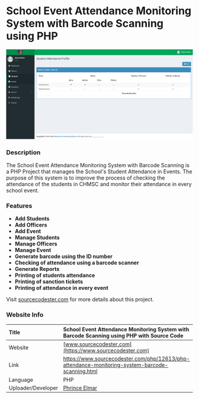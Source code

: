 
# School Event Attendance Monitoring System with Barcode Scanning using PHP

<div align="center"><img src="attendance.png" /></div>

### Description

The School Event Attendance Monitoring System with Barcode Scanning is a PHP Project that manages the School's Student Attendance in Events. The purpose of this system is to improve the process of checking the attendance of the students in CHMSC and monitor their attendance in every school event.

### Features

<ul>
  <li><strong>Add Students</strong></li>
  <li><strong>Add Officers</strong></li>
  <li><strong>Add Event</strong></li>
  <li><strong>Manage Students</strong></li>
  <li><strong>Manage Officers</strong></li>
  <li><strong>Manage Event</strong></li>
  <li><strong>Generate barcode using the ID number</strong></li>
  <li><strong>Checking of attendance using a barcode scanner</strong></li>
  <li><strong>Generate Reports</strong></li>
  <li><strong>Printing of students attendance</strong></li>
  <li><strong>Printing of sanction tickets</strong></li>
  <li><strong>Printing of attendance in every event</strong></li>
</ul>

Visit [sourcecodester.com](https://www.sourcecodester.com/php/12613/php-attendance-monitoring-system-barcode-scanning.html) for more details about this project.


### Website Info

| Title | School Event Attendance Monitoring System with Barcode Scanning using PHP with Source Code |
|:--|:--|
| Website | [www.sourcecodester.com](https://www.sourcecodester.com) |
| Link | https://www.sourcecodester.com/php/12613/php-attendance-monitoring-system-barcode-scanning.html |
| Language | PHP |
| Uploader/Developer | [Phrince Elmar](https://www.sourcecodester.com/users/phrince-elmar-plomines-aviles) |
